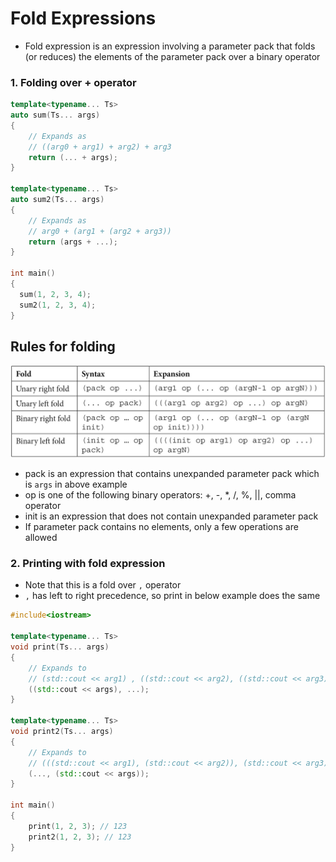 # Fold Expressions
- Fold expression is an expression involving a parameter pack that folds (or reduces) the elements of the parameter pack over a binary operator
### 1. Folding over + operator
```cpp
template<typename... Ts>
auto sum(Ts... args)
{
    // Expands as 
  	// ((arg0 + arg1) + arg2) + arg3
    return (... + args);
}

template<typename... Ts>
auto sum2(Ts... args)
{
  	// Expands as
    // arg0 + (arg1 + (arg2 + arg3))
    return (args + ...);
}

int main()
{
  sum(1, 2, 3, 4);
  sum2(1, 2, 3, 4);
}
```
## Rules for folding
![alt text](fold.png)
- pack is an expression that contains unexpanded parameter pack which is `args` in above example
- op is one of the following binary operators: +, -, *, /, %, ||, comma operator
- init is an expression that does not contain unexpanded parameter pack
- If parameter pack contains no elements, only a few operations are allowed
### 2. Printing with fold expression
- Note that this is a fold over `,` operator
- `,` has left to right precedence, so print in below example does the same
```cpp
#include<iostream>

template<typename... Ts>
void print(Ts... args)
{
    // Expands to 
    // (std::cout << arg1) , ((std::cout << arg2), ((std::cout << arg3)));
    ((std::cout << args), ...);
}

template<typename... Ts>
void print2(Ts... args)
{
    // Expands to 
    // (((std::cout << arg1), (std::cout << arg2)), (std::cout << arg3));
    (..., (std::cout << args));
}

int main()
{
    print(1, 2, 3); // 123
    print2(1, 2, 3); // 123
}
```

